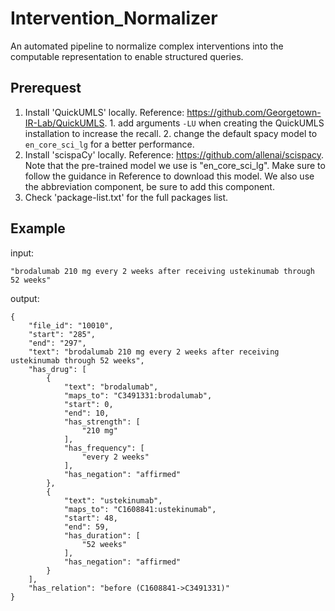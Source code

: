 # Intervention_Normalizer

An automated pipeline to normalize complex interventions into the computable representation to enable structured queries. 

## Prerequest
1. Install 'QuickUMLS' locally. Reference: https://github.com/Georgetown-IR-Lab/QuickUMLS. 1. add arguments `-LU` when creating the QuickUMLS installation to increase the recall. 2. change the default spacy model to `en_core_sci_lg` for a better performance.
2. Install 'scispaCy' locally. Reference: https://github.com/allenai/scispacy. Note that the pre-trained model we use is "en_core_sci_lg". Make sure to follow the guidance in Reference to download this model. We also use the abbreviation component, be sure to add this component. 
3. Check 'package-list.txt' for the full packages list.

## Example
input:

    "brodalumab 210 mg every 2 weeks after receiving ustekinumab through 52 weeks"
    
output:

```
{
    "file_id": "10010",
    "start": "285",
    "end": "297",
    "text": "brodalumab 210 mg every 2 weeks after receiving ustekinumab through 52 weeks",
    "has_drug": [
        {
            "text": "brodalumab",
            "maps_to": "C3491331:brodalumab",
            "start": 0,
            "end": 10,
            "has_strength": [
                "210 mg"
            ],
            "has_frequency": [
                "every 2 weeks"
            ],
            "has_negation": "affirmed"
        },
        {
            "text": "ustekinumab",
            "maps_to": "C1608841:ustekinumab",
            "start": 48,
            "end": 59,
            "has_duration": [
                "52 weeks"
            ],
            "has_negation": "affirmed"
        }
    ],
    "has_relation": "before (C1608841->C3491331)"
}
```


    
